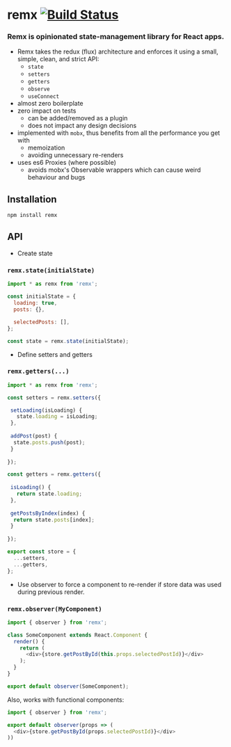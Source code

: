 # remx [![Build Status](https://travis-ci.org/wix/remx.svg?branch=master)](https://travis-ci.org/wix/remx)

### Remx is opinionated state-management library for React apps.

* Remx takes the redux (flux) architecture and enforces it using a small, simple, clean, and strict API:
  * `state`
  * `setters`
  * `getters`
  * `observe`
  * `useConnect`
* almost zero boilerplate
* zero impact on tests
  * can be added/removed as a plugin
  * does not impact any design decisions
* implemented with `mobx`, thus benefits from all the performance you get with
  * memoization
  * avoiding unnecessary re-renders
* uses es6 Proxies (where possible)
  * avoids mobx's Observable wrappers which can cause weird behaviour and bugs 

## Installation
```
npm install remx
```

## API

* Create state

### `remx.state(initialState)`
```javascript
import * as remx from 'remx';

const initialState = {
  loading: true,
  posts: {},

  selectedPosts: [],
};

const state = remx.state(initialState);
```

* Define setters and getters

### `remx.getters(...)`

```javascript
import * as remx from 'remx';

const setters = remx.setters({

 setLoading(isLoading) {
   state.loading = isLoading;
 },
 
 addPost(post) {
  state.posts.push(post);
 }
 
});

const getters = remx.getters({
 
 isLoading() {
   return state.loading;
 },
 
 getPostsByIndex(index) {
  return state.posts[index];
 }
 
});

export const store = {
  ...setters,
  ...getters,
};
```

* Use observer to force a component to re-render if store data was used during previous render.

### `remx.observer(MyComponent)`

```javascript
import { observer } from 'remx';

class SomeComponent extends React.Component {
  render() {
    return (
      <div>{store.getPostById(this.props.selectedPostId)}</div>
    );
  }
}

export default observer(SomeComponent);

```

Also, works with functional components:

```javascript
import { observer } from 'remx';

export default observer(props => (
  <div>{store.getPostById(props.selectedPostId)}</div>
))
```
